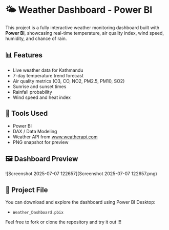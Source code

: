 # 🌤️ Weather Dashboard - Power BI

This project is a fully interactive weather monitoring dashboard built with **Power BI**, showcasing real-time temperature, air quality index, wind speed, humidity, and chance of rain.

## 📊 Features

- Live weather data for Kathmandu
- 7-day temperature trend forecast
- Air quality metrics (O3, CO, NO2, PM2.5, PM10, SO2)
- Sunrise and sunset times
- Rainfall probability
- Wind speed and heat index

## 🔧 Tools Used

- Power BI
- DAX / Data Modeling
- Weather API from www.weatherapi.com
- PNG snapshot for preview

## 🖼️ Dashboard Preview

![Screenshot 2025-07-07 122657](Screenshot 2025-07-07 122657.png)

## 📁 Project File

You can download and explore the dashboard using Power BI Desktop:
- `Weather_Dashboard.pbix`

Feel free to fork or clone the repository and try it out !!!
